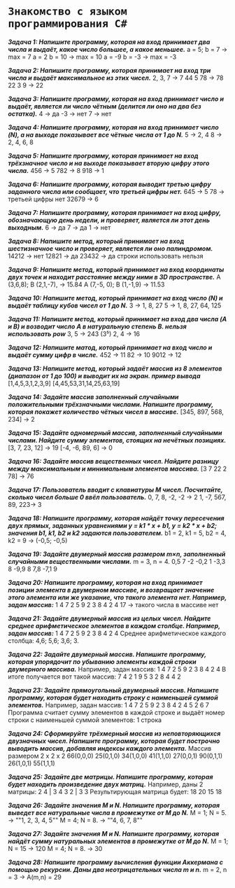 # ```Знакомство с языком программирования С#```
***Задача 1: Напишите программу, которая на вход принимает два числа и выдаёт, какое число большее, а какое меньшее.***
a = 5; b = 7 -> max = 7
a = 2 b = 10 -> max = 10
a = -9 b = -3 -> max = -3

***Задача 2: Напишите программу, которая принимает на вход три числа и выдаёт максимальное из этих чисел.***
2, 3, 7 -> 7
44 5 78 -> 78
22 3 9 -> 22

***Задача 3: Напишите программу, которая на вход принимает число и выдаёт, является ли число чётным (делится ли оно на два без остатка).***
4 -> да
-3 -> нет
7 -> нет

***Задача 4: Напишите программу, которая на вход принимает число (N), а на выходе показывает все чётные числа от 1 до N.***
5 -> 2, 4
8 -> 2, 4, 6, 8

***Задача 5: Напишите программу, которая принимает на вход трёхзначное число и на выходе показывает вторую цифру этого числа.***
456 -> 5
782 -> 8
918 -> 1

***Задача 6: Напишите программу, которая выводит третью цифру заданного числа или сообщает, что третьей цифры нет.***
645 -> 5
78 -> третьей цифры нет
32679 -> 6

***Задача 7: Напишите программу, которая принимает на вход цифру, обозначающую день недели, и проверяет, является ли этот день выходным.***
6 -> да
7 -> да
1 -> нет

***Задача 8: Напишите метод, который принимает на вход шестизначное число и проверяет, является ли оно палиндромом.***
14212 -> нет
12821 -> да
23432 -> да
строки использовать нельзя

***Задача 9: Напишите метод, который принимает на вход координаты двух точек и находит расстояние между ними в 3D пространстве.***
A (3,6,8); B (2,1,-7), -> 15.84
A (7,-5, 0); B (1,-1,9) -> 11.53

***Задача 10: Напишите метод, который принимает на вход число (N) и выдаёт таблицу кубов чисел от 1 до N.***
3 -> 1, 8, 27
5 -> 1, 8, 27, 64, 125

***Задача 11: Напишите метод, который принимает на вход два числа (A и B) и возводит число A в натуральную степень B.
нельзя использовать pow***
3, 5 -> 243 (3⁵)
2, 4 -> 16

***Задача 12: Напишите матод, который принимает на вход число и выдаёт сумму цифр в числе.***
452 -> 11
82 -> 10
9012 -> 12

***Задача 13: Напишите метод, который задаёт массив из 8 элементов (диапазон от 1 до 100) и выводит их на экран.
пример вывода***
[1,4,5,3,1,2,3,9]
[4,45,53,31,14,25,63,19]

***Задача 14: Задайте массив заполненный случайными положительными трёхзначными числами. Напишите программу, которая покажет количество чётных чисел в массиве.***
[345, 897, 568, 234] -> 2

***Задача 15: Задайте одномерный массив, заполненный случайными числами. Найдите сумму элементов, стоящих на нечётных позициях.***
[3, 7, 23, 12] -> 19
[-4, -6, 89, 6] -> 0

***Задача 16: Задайте массив вещественных чисел. Найдите разницу между максимальным и минимальным элементов массива.***
[3 7 22 2 78] -> 76

***Задача 17: Пользователь вводит с клавиатуры M чисел. Посчитайте, сколько чисел больше 0 ввёл пользователь.***
0, 7, 8, -2, -2 -> 2
1, -7, 567, 89, 223-> 3

***Задача 18: Напишите программу, которая найдёт точку пересечения двух прямых, заданных уравнениями y = k1 * x + b1, y = k2 * x + b2; значения b1, k1, b2 и k2 задаются пользователем.***
b1 = 2, k1 = 5, b2 = 4, k2 = 9 -> (-0,5; -0,5)

***Задача 19: Задайте двумерный массив размером m×n, заполненный случайными вещественными числами.***
m = 3, n = 4.
0,5 7 -2 -0,2
1 -3,3 8 -9,9
8 7,8 -7,1 9

***Задача 20: Напишите программу, которая на вход принимает позиции элемента в двумерном массиве, и возвращает значение этого элемента или же указание, что такого элемента нет.
Например, задан массив:***
1 4 7 2
5 9 2 3
8 4 2 4
17 -> такого числа в массиве нет

***Задача 21: Задайте двумерный массив из целых чисел. Найдите среднее арифметическое элементов в каждом столбце.
Например, задан массив:***
1 4 7 2
5 9 2 3
8 4 2 4
Среднее арифметическое каждого столбца: 4,6; 5,6; 3,6; 3.

***Задача 22: Задайте двумерный массив. Напишите программу, которая упорядочит по убыванию элементы каждой строки двумерного массива.***
Например, задан массив:
1 4 7 2
5 9 2 3
8 4 2 4
В итоге получается вот такой массив:
7 4 2 1
9 5 3 2
8 4 4 2

***Задача 23: Задайте прямоугольный двумерный массив. Напишите программу, которая будет находить строку с наименьшей суммой элементов.***
Например, задан массив:
1 4 7 2
5 9 2 3
8 4 2 4
5 2 6 7
Программа считает сумму элементов в каждой строке и выдаёт номер строки с наименьшей суммой элементов: 1 строка

***Задача 24: Сформируйте трёхмерный массив из неповторяющихся двузначных чисел. Напишите программу, которая будет построчно выводить массив, добавляя индексы каждого элемента.***
Массив размером 2 x 2 x 2
66(0,0,0)
25(0,1,0)
34(1,0,0)
41(1,1,0)
27(0,0,1)
90(0,1,1)
26(1,0,1)
55(1,1,1)

***Задача 25: Задайте две матрицы. Напишите программу, которая будет находить произведение двух матриц.***
Например, даны 2 матрицы:
2 4 | 3 4
3 2 | 3 3
Результирующая матрица будет:
18 20
15 18

***Задача 26: Задайте значения M и N. Напишите программу, которая выведет все натуральные числа в промежутке от M до N.***
M = 1; N = 5. -> ""1, 2, 3, 4, 5""
M = 4; N = 8. -> ""4, 6, 7, 8""

***Задача 27: Задайте значения M и N. Напишите программу, которая найдёт сумму натуральных элементов в промежутке от M до N.***
M = 1; N = 15 -> 120
M = 4; N = 8. -> 30

***Задача 28: Напишите программу вычисления функции Аккермана с помощью рекурсии. Даны два неотрицательных числа m и n.***
m = 2, n = 3 -> A(m,n) = 29